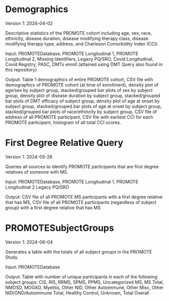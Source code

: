# Demographics

Version 1: 2024-04-02

Descriptive statistics of the PROMOTE cohort including age, sex, race, ethnicity, disease duration, disease modifying therapy class, disease modifying therapy type, address, and Charleson Comorbidity Index (CCI).

Input: PROMOTEDatabase, PROMOTE Longitudinal 1, PROMOTE Longitudinal 2, Missing Identifiers, Legacy PQ/SRO, Covid Longitudinal, Covid Registry, PASC, DMTs enroll (attained using DMT Query also found in this repository)

Output: Table 1 demographics of entire PROMOTE cohort, CSV file with demographics of PROMOTE cohort (at time of enrollment), density plot of age/sex by subject group, stacked/grouped bar plots of sex by subject group, density plot of disease duration by subject group, stacked/grouped bar plots of DMT efficacy of subject group, density plot of age at onset by subject group, stacked/grouped bar plots of age at onset by subject group, stacked/grouped bar plots of race/ethincity by subject group, CSV file of address of all PROMOTE participant, CSV file with earliest CCI for each PROMOTE participant, histogram of all total CCI scores.

# First Degree Relative Query

Version 1: 2024-05-28

Queries all sources to identify PROMOTE participants that are first degree relatives of someone with MS.

Input: PROMOTEDatabase, PROMOTE Longitudinal 1, PROMOTE Longitudinal 2 Legacy PQ/SRO

Output: CSV file of all PROMOTE MS participants with a first degree relative that has MS, CSV file of all PROMOTE participants (regardless of subject group) with a first degree relative that has MS

# PROMOTESubjectGroups

Version 1: 2024-06-04

Generates a table with the totals of all subject groups in the PROMOTE Study.

Input: PROMOTEDatabase

Output: Table with number of unique participants in each of the following subject groups: CIS, RIS, RRMS, SPMS, PPMS, Uncategorized MS, MS Total, NMOSD, MOGAD, Myelitis, Other NID, Other Autoimmune, Other Misc, Other NID/OND/Autoimmune Total, Healthy Control, Unknown, Total Overall





